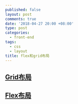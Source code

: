 ```yaml
---
published: false
layout: post
comments: true
date: '2018-04-27 20:00 +08:00'
type: post
categories:
  - front-end
tags:
  - css
  - layout
title: flex和grid布局
---
```

## [Grid布局](https://developer.mozilla.org/en-US/docs/Web/CSS/CSS_Grid_Layout)

## [Flex布局](https://developer.mozilla.org/en-US/docs/Web/CSS/CSS_Flexible_Box_Layout)

